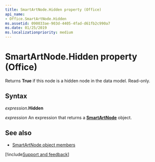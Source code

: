 ```yaml
---
title: SmartArtNode.Hidden property (Office)
api_name:
- Office.SmartArtNode.Hidden
ms.assetid: 090033ae-903d-4405-4fad-d61fb2c990a7
ms.date: 01/25/2019
ms.localizationpriority: medium
---
```



# SmartArtNode.Hidden property (Office)

Returns **True** if this node is a hidden node in the data model. Read-only.


## Syntax

_expression_.**Hidden**

_expression_ An expression that returns a **[SmartArtNode](Office.SmartArtNode.md)** object.


## See also

- [SmartArtNode object members](overview/Library-Reference/smartartnode-members-office.md)



[!include[Support and feedback](~/includes/feedback-boilerplate.md)]